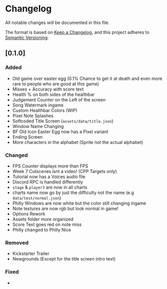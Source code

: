 # Changelog
All notable changes will be documented in this file.

The format is based on [Keep a Changelog](https://keepachangelog.com/en/1.0.0/),
and this project adheres to [Semantic Versioning](https://semver.org/spec/v2.0.0.html).

## [0.1.0]

### Added

- Old game over easter egg (0.1% Chance to get it at death and even more rare to people who are good at this game)
- Misses + Accuracy with score text
- Health % on both sides of the healthbar
- Judgement Counter on the Left of the screen
- Song Watermark ingame
- Custom Healthbar Colors (WIP)
- Pixel Note Splashes
- Softcoded Title Screen (`assets/data/title.json`)
- Window Name Changing
- BF Old Icon Easter Egg now has a Pixel variant
- Ending Screen
- More characters in the alphabet (Sprite not the actual alphabet)

### Changed

- FPS Counter displays more than FPS
- Week 7 Cutscenes isnt a video! (CPP Targets only)
- Tutorial now has a Voices audio file
- Discord RPC is handled differently
- `stage` & `player3` are now in all charts
- charts name now go by just the difficulty not the name (e.g `data/test/normal.json`)
- Philly Windows are now white but the color still changing ingame
- Note textures are now rgb but look normal in game!
- Options Rework
- Assets folder more organized
- Score Text goes red on note miss
- Philly changed to Philly Nice

### Removed

- Kickstarter Trailer
- Newgrounds (Except for the title screen intro text)

### Fixed

- 
